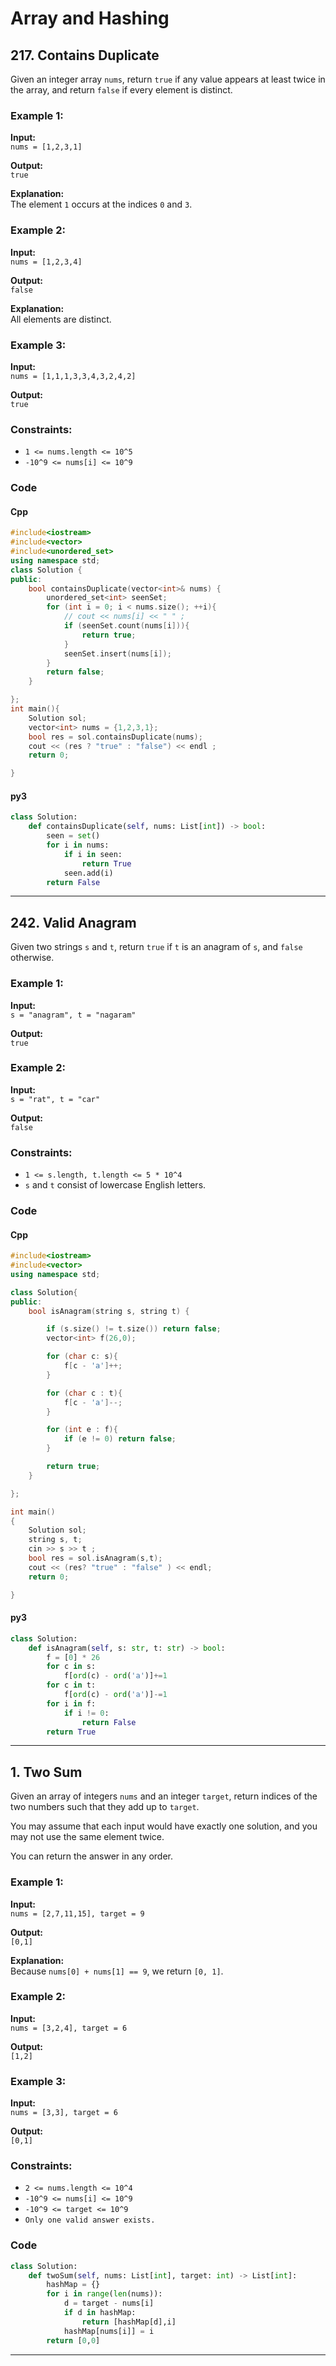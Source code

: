 # Array and Hashing


## 217. Contains Duplicate


Given an integer array `nums`, return `true` if any value appears at least twice in the array, and return `false` if every element is distinct.


### Example 1:
**Input:**  
`nums = [1,2,3,1]`  

**Output:**  
`true`  

**Explanation:**  
The element `1` occurs at the indices `0` and `3`.


### Example 2:
**Input:**  
`nums = [1,2,3,4]`  

**Output:**  
`false`  

**Explanation:**  
All elements are distinct.


### Example 3:
**Input:**  
`nums = [1,1,1,3,3,4,3,2,4,2]`  

**Output:**  
`true`



### Constraints:
- `1 <= nums.length <= 10^5`  
- `-10^9 <= nums[i] <= 10^9`


### Code 

#### Cpp
```cpp
#include<iostream>
#include<vector>
#include<unordered_set>
using namespace std;
class Solution {
public:
    bool containsDuplicate(vector<int>& nums) {
        unordered_set<int> seenSet;
        for (int i = 0; i < nums.size(); ++i){
            // cout << nums[i] << " " ;
            if (seenSet.count(nums[i])){
                return true;
            }
            seenSet.insert(nums[i]);
        }
        return false;
    }

};
int main(){
    Solution sol;
    vector<int> nums = {1,2,3,1};
    bool res = sol.containsDuplicate(nums);
    cout << (res ? "true" : "false") << endl ;
    return 0;

}

```
#### py3
```python
class Solution:
    def containsDuplicate(self, nums: List[int]) -> bool:
        seen = set()
        for i in nums:
            if i in seen:
                return True
            seen.add(i)
        return False
```
---

## 242. Valid Anagram


Given two strings `s` and `t`, return `true` if `t` is an anagram of `s`, and `false` otherwise.


### Example 1:
**Input:**  
`s = "anagram", t = "nagaram"`  

**Output:**  
`true`


### Example 2:
**Input:**  
`s = "rat", t = "car"`  

**Output:**  
`false`



### Constraints:
- `1 <= s.length, t.length <= 5 * 10^4`  
- `s` and `t` consist of lowercase English letters.  


### Code
#### Cpp
```cpp
#include<iostream>
#include<vector>
using namespace std;

class Solution{
public:
    bool isAnagram(string s, string t) {

        if (s.size() != t.size()) return false;
        vector<int> f(26,0);

        for (char c: s){
            f[c - 'a']++;
        }

        for (char c : t){
            f[c - 'a']--;
        }

        for (int e : f){
            if (e != 0) return false;
        }

        return true;
    }

};

int main()
{
    Solution sol;
    string s, t;
    cin >> s >> t ;
    bool res = sol.isAnagram(s,t);
    cout << (res? "true" : "false" ) << endl;
    return 0;

}

```
#### py3
```python
class Solution:
    def isAnagram(self, s: str, t: str) -> bool:
        f = [0] * 26
        for c in s:
            f[ord(c) - ord('a')]+=1
        for c in t:
            f[ord(c) - ord('a')]-=1
        for i in f:
            if i != 0:
                return False
        return True
```
---

## 1. Two Sum

Given an array of integers `nums` and an integer `target`, return indices of the two numbers such that they add up to `target`.

You may assume that each input would have exactly one solution, and you may not use the same element twice.  

You can return the answer in any order.


### Example 1:
**Input:**  
`nums = [2,7,11,15], target = 9`  

**Output:**  
`[0,1]`  

**Explanation:**  
Because `nums[0] + nums[1] == 9`, we return `[0, 1]`.


### Example 2:
**Input:**  
`nums = [3,2,4], target = 6`  

**Output:**  
`[1,2]`


### Example 3:
**Input:**  
`nums = [3,3], target = 6`  

**Output:**  
`[0,1]`


### Constraints:
- `2 <= nums.length <= 10^4`  
- `-10^9 <= nums[i] <= 10^9`  
- `-10^9 <= target <= 10^9`  
- `Only one valid answer exists.`


### Code
```python
class Solution:
    def twoSum(self, nums: List[int], target: int) -> List[int]:
        hashMap = {}
        for i in range(len(nums)):
            d = target - nums[i]
            if d in hashMap:
                return [hashMap[d],i]
            hashMap[nums[i]] = i
        return [0,0]
```
---
